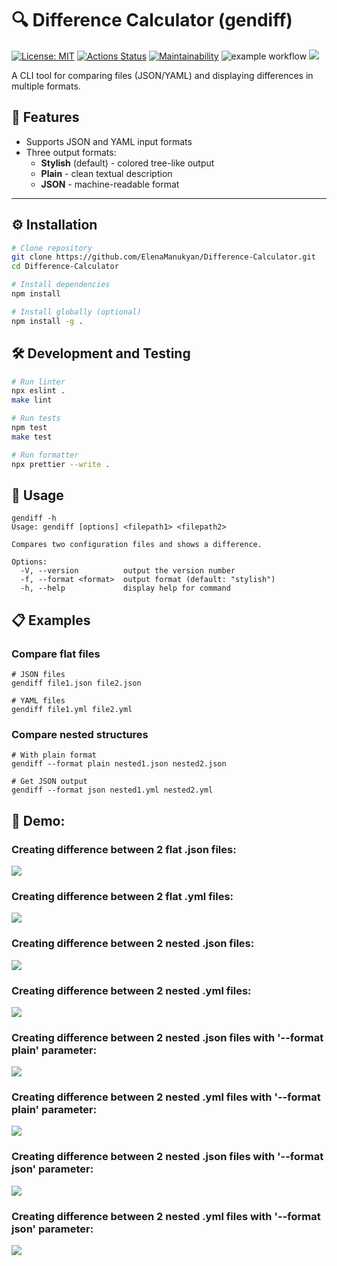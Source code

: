 # 🔍 Difference Calculator (gendiff)   

[![License: MIT](https://img.shields.io/badge/License-MIT-yellow.svg)](https://opensource.org/licenses/MIT)
[![Actions Status](https://github.com/SierraMoiseevna/frontend-project-46/actions/workflows/hexlet-check.yml/badge.svg)](https://github.com/SierraMoiseevna/frontend-project-46/actions)
[![Maintainability](https://api.codeclimate.com/v1/badges/c6b14fa220654c350868/maintainability)](https://codeclimate.com/github/ElenaManukyan/frontend-project-46/maintainability)
![example workflow](https://github.com/ElenaManukyan/frontend-project-46/actions/workflows/gendiff.yml/badge.svg)
<a href="https://codeclimate.com/github/ElenaManukyan/frontend-project-46/test_coverage"><img src="https://api.codeclimate.com/v1/badges/c6b14fa220654c350868/test_coverage" /></a>

A CLI tool for comparing files (JSON/YAML) and displaying differences in multiple formats.

## 🌟 Features

- Supports JSON and YAML input formats
- Three output formats:
  - **Stylish** (default) - colored tree-like output
  - **Plain** - clean textual description
  - **JSON** - machine-readable format

---

## ⚙️ Installation

```bash
# Clone repository
git clone https://github.com/ElenaManukyan/Difference-Calculator.git
cd Difference-Calculator

# Install dependencies
npm install

# Install globally (optional)
npm install -g .
```

## 🛠 Development and Testing
```bash
# Run linter
npx eslint .
make lint

# Run tests
npm test
make test

# Run formatter
npx prettier --write .
```  

## 🚀 Usage
```
gendiff -h
Usage: gendiff [options] <filepath1> <filepath2>

Compares two configuration files and shows a difference.

Options:
  -V, --version          output the version number
  -f, --format <format>  output format (default: "stylish")
  -h, --help             display help for command
```  
## 📋 Examples
### Compare flat files
```
# JSON files
gendiff file1.json file2.json

# YAML files
gendiff file1.yml file2.yml
```  
### Compare nested structures
```
# With plain format
gendiff --format plain nested1.json nested2.json

# Get JSON output
gendiff --format json nested1.yml nested2.yml
```

## 🎥 Demo:
### Creating difference between 2 flat .json files:
<a href="https://asciinema.org/a/wFWF5AqXjojXDuEojlMvfCECk" target="_blank"><img src="https://asciinema.org/a/wFWF5AqXjojXDuEojlMvfCECk.svg" /></a>
### Creating difference between 2 flat .yml files:
<a href="https://asciinema.org/a/q4Xka24rRLdQ9zNwl9homl9IH" target="_blank"><img src="https://asciinema.org/a/q4Xka24rRLdQ9zNwl9homl9IH.svg" /></a>
### Creating difference between 2 nested .json files:
<a href="https://asciinema.org/a/Zw9pZ5YBVlFb0yrgsWjRLlTqx" target="_blank"><img src="https://asciinema.org/a/Zw9pZ5YBVlFb0yrgsWjRLlTqx.svg" /></a>
### Creating difference between 2 nested .yml files:
<a href="https://asciinema.org/a/AhsxXTzZ2hWLuwpTFB6UJZY3g" target="_blank"><img src="https://asciinema.org/a/AhsxXTzZ2hWLuwpTFB6UJZY3g.svg" /></a>
### Creating difference between 2 nested .json files with '--format plain' parameter:
<a href="https://asciinema.org/a/Hpy9BeZuExat5NBKhNcTEIg5h" target="_blank"><img src="https://asciinema.org/a/Hpy9BeZuExat5NBKhNcTEIg5h.svg" /></a>
### Creating difference between 2 nested .yml files with '--format plain' parameter:
<a href="https://asciinema.org/a/jgRLQdWb2JdAEqMMVm82GMWvj" target="_blank"><img src="https://asciinema.org/a/jgRLQdWb2JdAEqMMVm82GMWvj.svg" /></a>
### Creating difference between 2 nested .json files with '--format json' parameter:
<a href="https://asciinema.org/a/NoEleeTrbm6oqmjppzvpS4rwm" target="_blank"><img src="https://asciinema.org/a/NoEleeTrbm6oqmjppzvpS4rwm.svg" /></a>
### Creating difference between 2 nested .yml files with '--format json' parameter:
<a href="https://asciinema.org/a/5y4XCnqantyqQO5YPWFjxBdAW" target="_blank"><img src="https://asciinema.org/a/5y4XCnqantyqQO5YPWFjxBdAW.svg" /></a>
